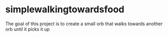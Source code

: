 # simplewalkingtowardsfood

The goal of this project is to create a small orb that walks towards another orb until it picks it up

